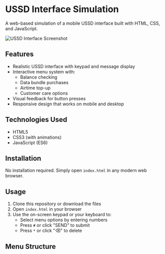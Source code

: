 # USSD Interface Simulation

A web-based simulation of a mobile USSD interface built with HTML, CSS, and JavaScript.

![USSD Interface Screenshot](screenshot.png)

## Features

- Realistic USSD interface with keypad and message display
- Interactive menu system with:
  - Balance checking
  - Data bundle purchases
  - Airtime top-up
  - Customer care options
- Visual feedback for button presses
- Responsive design that works on mobile and desktop

## Technologies Used

- HTML5
- CSS3 (with animations)
- JavaScript (ES6)

## Installation

No installation required. Simply open `index.html` in any modern web browser.

## Usage

1. Clone this repository or download the files
2. Open `index.html` in your browser
3. Use the on-screen keypad or your keyboard to:
   - Select menu options by entering numbers
   - Press `#` or click "SEND" to submit
   - Press `*` or click "⌫" to delete

## Menu Structure
